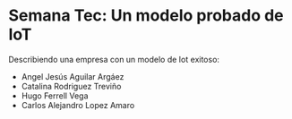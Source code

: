 <div>
  <h1>Semana Tec: Un modelo probado de IoT</h1>
</div>

Describiendo una empresa con un modelo de Iot exitoso:
<ul>
  <li>Angel Jesús Aguilar Argáez</li>
  <li>Catalina Rodriguez Treviño</li>
  <li>Hugo Ferrell Vega</li>
  <li>Carlos Alejandro Lopez Amaro</li>
</ul>

